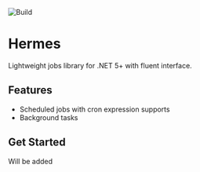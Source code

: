 ![Build](https://github.com/readonlyden/Hermes/actions/workflows/ci.yml/badge.svg)

# Hermes
Lightweight jobs library for .NET 5+ with fluent interface.

## Features
* Scheduled jobs with cron expression supports
* Background tasks

## Get Started
Will be added
